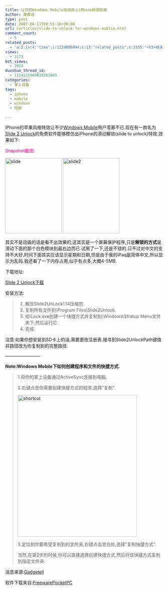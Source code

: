 ```yaml
---
title: 让你的Windows Mobile系统用上iPhone屏保特效
author: 摩摩诘
type: post
date: 2007-06-11T09:51:16+00:00
url: /articles/slide-to-unlock-for-windows-moblie.html
comment_count:
  - 5
related_posts:
  - 'a:2:{s:4:"time";i:1224886044;s:13:"related_posts";s:1555:"<h3>相关日志</h3><ul class="related_post"><li><a href="http://www.digglife.cn/articles/turn-your-windows-mobile-phone-into-an-iphone.html" title="总结:Windows Mobile手机模拟iPhone完全方案">总结:Windows Mobile手机模拟iPhone完全方案</a></li><li><a href="http://www.digglife.cn/articles/custom-windows-interface-tools.html" title="9个工具打造焕然一新的Windows界面">9个工具打造焕然一新的Windows界面</a></li><li><a href="http://www.digglife.cn/articles/ppc-freeware-download.html" title="PPC,Windows Mobile手机免费软件下载网站:PPC Freeware">PPC,Windows Mobile手机免费软件下载网站:PPC Freeware</a></li><li><a href="http://www.digglife.cn/articles/opera-mobile-8-65-download.html" title="Opera Mobile 8.65正式版发布">Opera Mobile 8.65正式版发布</a></li><li><a href="http://www.digglife.cn/articles/just-buy-a-minione-instead-of-iphone.html" title="总结:Windows Mobile手机模拟iPhone完美方案(扯淡篇)">总结:Windows Mobile手机模拟iPhone完美方案(扯淡篇)</a></li><li><a href="http://www.digglife.cn/articles/add-iphone-styled-contactlist-to-windows-mobile.html" title="给你的Windows Mobile手机加上iPhone风格的联系人菜单">给你的Windows Mobile手机加上iPhone风格的联系人菜单</a></li><li><a href="http://www.digglife.cn/articles/%e9%85%b7%e8%bd%af%e6%8e%a8%e8%8d%90%e8%ae%a9windows%e4%b9%9f%e7%94%a8%e4%b8%8a3d%e6%a1%8c%e9%9d%a2.html" title="酷软推荐:让windows也用上3D桌面">酷软推荐:让windows也用上3D桌面</a></li></ul>";}'
views:
  - 3173
bot_views:
  - 2824
duoshuo_thread_id:
  - 1154125469839261809
categories:
  - 掌上设备
tags:
  - iphone
  - mobile
  - windows
  - 特效

---
```

iPhone的苹果风格特效让不少<a target="_blank" href="https://www.digglife.net/articles/windows-mobile%e8%ae%be%e5%a4%87%e4%b8%ad%e5%bf%8361%e5%8f%91%e5%b8%83.html">Windows Mobile</a>用户羡慕不已.现在有一款名为<a target="_blank" href="http://www.freewarepocketpc.net/ppc-download-slide-2-unlock-v1-14.html">Slide 2 Unlock</a>的免费软件能够模仿出iPhone的滑动解锁(slide to unlock)特效.效果如下:

<font color="#ff0080">Snapshot截图:</font>

<a atomicselection="true" href="https://www.digglife.net/wp-content/uploads/3/379/2007/06/slide.png"><img border="0" width="180" src="http://digglife.qiniudn.com/wp-content/uploads/3/379/2007/06/slide-thumb.png" alt="slide" height="240" style="border-width: 0px" /></a> <a atomicselection="true" href="https://www.digglife.net/wp-content/uploads/3/379/2007/06/slide2.png"><img border="0" width="180" src="http://digglife.qiniudn.com/wp-content/uploads/3/379/2007/06/slide2-thumb.png" alt="slide2" height="240" style="border-width: 0px" /></a>

其实不是动画的话是看不出效果的,这其实是一个屏幕保护程序,只是**解锁的方式**是滑动下面的那个白色模块到最右边而已.试用了一下,还是不错的.只不过对中文的支持不大好,时间下面其实应该显示星期和日期,但是由于我的iPaq是简体中文,所以显示为乱码.我还看了一下内存占用,似乎有点多,大概4-5MB.

<!--more-->

下载地址:

<a target="_blank" href="http://www.freewareppc.com/_download/Slide2UnLock1.14.zip">Slide 2 Unlock下载</a>

安装方法:

>   1. 解压Slide2UnLock1.14压缩包.
>   2. 复制所有文件到\Program Files\Slide2Unlock.
>   3. 给iLock.exe创建一个快捷方式并复制到\Windows\Stratup Menu文件夹下,然后运行它.
>   4. 完成.

注意:如果你想安装到SD卡上的话,需要更改注册表.搜寻到Slide2UnlockPath键值并路径改为你复制到的完整路径.

&#8212;&#8212;&#8212;&#8212;&#8212;&#8212;&#8212;&#8212;

**Note:Windows Mobile下如何创建程序和文件的快捷方式.**

> 1.将你的掌上设备通过ActiveSync连接到电脑.
>
> 2.右键点击你需要创建快捷方式的程序,选择&#8221;复制&#8221;.
>
> <a atomicselection="true" href="https://www.digglife.net/wp-content/uploads/3/379/2007/06/shortcut.png"><img width="380" src="http://digglife.qiniudn.com/wp-content/uploads/3/379/2007/06/shortcut-thumb.png" alt="shortcut" height="450" /></a>
>
> 3.定位到你要希望复制到的文件夹,右键点击空白处,选择&#8221;复制快捷方式&#8221;.
>
> 当然,在第2步的时候,你可以直接选择创建快捷方式,然后将该快捷方式复制到指定文件夹.

消息来源:<a target="_blank" href="http://www.gadgetell.com/2007/06/slide-2-unlock-gives-windows-mobile-users-an-iphone-feature/">Gadgetell</a>

软件下载来自:<a target="_blank" href="http://www.freewarepocketpc.net/ppc-download-slide-2-unlock-v1-14.html">FreewarePocketPC</a>